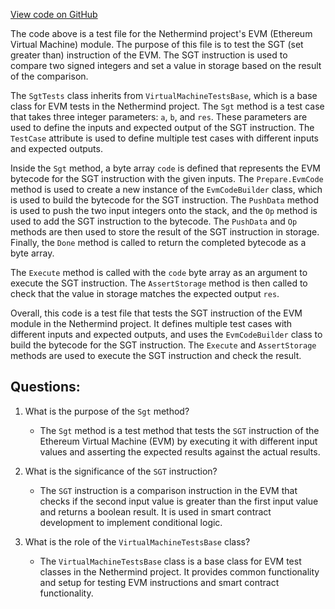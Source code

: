 [View code on GitHub](https://github.com/NethermindEth/nethermind/src/Nethermind/Nethermind.Evm.Test/SgtTests.cs)

The code above is a test file for the Nethermind project's EVM (Ethereum Virtual Machine) module. The purpose of this file is to test the SGT (set greater than) instruction of the EVM. The SGT instruction is used to compare two signed integers and set a value in storage based on the result of the comparison. 

The `SgtTests` class inherits from `VirtualMachineTestsBase`, which is a base class for EVM tests in the Nethermind project. The `Sgt` method is a test case that takes three integer parameters: `a`, `b`, and `res`. These parameters are used to define the inputs and expected output of the SGT instruction. The `TestCase` attribute is used to define multiple test cases with different inputs and expected outputs. 

Inside the `Sgt` method, a byte array `code` is defined that represents the EVM bytecode for the SGT instruction with the given inputs. The `Prepare.EvmCode` method is used to create a new instance of the `EvmCodeBuilder` class, which is used to build the bytecode for the SGT instruction. The `PushData` method is used to push the two input integers onto the stack, and the `Op` method is used to add the SGT instruction to the bytecode. The `PushData` and `Op` methods are then used to store the result of the SGT instruction in storage. Finally, the `Done` method is called to return the completed bytecode as a byte array. 

The `Execute` method is called with the `code` byte array as an argument to execute the SGT instruction. The `AssertStorage` method is then called to check that the value in storage matches the expected output `res`. 

Overall, this code is a test file that tests the SGT instruction of the EVM module in the Nethermind project. It defines multiple test cases with different inputs and expected outputs, and uses the `EvmCodeBuilder` class to build the bytecode for the SGT instruction. The `Execute` and `AssertStorage` methods are used to execute the SGT instruction and check the result.
## Questions: 
 1. What is the purpose of the `Sgt` method?
    - The `Sgt` method is a test method that tests the `SGT` instruction of the Ethereum Virtual Machine (EVM) by executing it with different input values and asserting the expected results against the actual results.

2. What is the significance of the `SGT` instruction?
    - The `SGT` instruction is a comparison instruction in the EVM that checks if the second input value is greater than the first input value and returns a boolean result. It is used in smart contract development to implement conditional logic.

3. What is the role of the `VirtualMachineTestsBase` class?
    - The `VirtualMachineTestsBase` class is a base class for EVM test classes in the Nethermind project. It provides common functionality and setup for testing EVM instructions and smart contract functionality.
